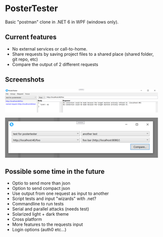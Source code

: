 # PosterTester

Basic "postman" clone in .NET 6 in WPF (windows only).

## Current features
* No external services or call-to-home. 
* Share requests by saving project files to a shared place (shared folder, git repo, etc)
* Compare the output of 2 different requests

## Screenshots

![Main GUI showing groups, url, mehtod dropdown and failed response from localhost since the backend isn't online](data/demo.png)

![Compare dialog comparing 2 requests from 2 different groups](data/compare.png)

## Possible some time in the future
* Optio to send more than json
* Option to send compact json
* Use output from one request as input to another
* Script tests and input "wizards" with .net?
* Commandline to run tests
* Serial and parallel attacks (needs test)
* Solarized light + dark theme
* Cross platform
* More features to the requests input
* Login options (auth0 etc...)
